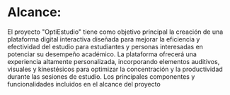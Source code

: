 # Alcance:


El proyecto "OptiEstudio" tiene como objetivo principal la creación de una plataforma 
digital interactiva diseñada para mejorar la eficiencia y efectividad del estudio para 
estudiantes y personas interesadas en potenciar su desempeño académico. La plataforma 
ofrecerá una experiencia altamente personalizada, incorporando elementos auditivos, 
visuales y kinestésicos para optimizar la concentración y la productividad durante las 
sesiones de estudio. Los principales componentes y funcionalidades incluidos en el alcance 
del proyecto
